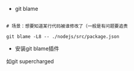 
- git blame

```

# 场景：想要知道某行代码被谁修改了（一般是有问题要追责

git blame -L8 -- ./nodejs/src/package.json

```


- 安装git blame插件

如git supercharged
